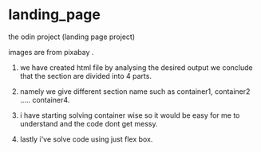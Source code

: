 # landing_page
the odin project (landing page project)

images are from pixabay .



1. we have created html file by analysing the desired output we conclude that the section are divided into 4 parts.

2. namely we give different section name such as container1, container2 ..... container4.

3. i have starting solving container wise so it would be easy for me to understand and the code dont get messy.

4. lastly i've solve  code using just flex box.



